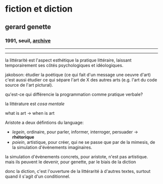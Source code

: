# fiction et diction

## gerard genette

### 1991, seuil, [archive](https://archive.org/details/GrardGenetteFictionEtDictionSeuil1991)

---


---

la littérarité est l'aspect esthétique la pratique littéraire, laissant temporairement ses côtés psychologiques et idéologiques.

jakobson: étudier la poétique (ce qui fait d'un message une oeuvre d'art) c'est aussi étudier ce qui sépare l'art de X des autres arts (e.g. l'art du code source de l'art pictural).

qu'est-ce qui différencie la programmation comme pratique verbale?

la littérature est *cosa mentale*

what is art -> when is art

Aristote a deux défintions du language:

- *legein*, ordinaire, pour parler, informer, interroger, persuader -> **rhétorique**
- *poiein*, artistique, pour créer, qui ne se passe que par de la mimesis, de la simulation d'évènements imaginaires.

la simulation d'évènements concrets, pour aristote, n'est pas artistique. mais ils peuvent le devenir, pour genette, par le biais de la diction

donc la diction, c'est l'ouverture de la littérarité à d'autres textes, surtout quand il s'agit d'un conditionnel.
